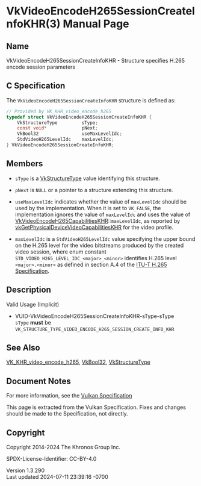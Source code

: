 # VkVideoEncodeH265SessionCreateInfoKHR(3) Manual Page

## Name

VkVideoEncodeH265SessionCreateInfoKHR - Structure specifies H.265 encode
session parameters



## <a href="#_c_specification" class="anchor"></a>C Specification

The `VkVideoEncodeH265SessionCreateInfoKHR` structure is defined as:

``` c
// Provided by VK_KHR_video_encode_h265
typedef struct VkVideoEncodeH265SessionCreateInfoKHR {
    VkStructureType         sType;
    const void*             pNext;
    VkBool32                useMaxLevelIdc;
    StdVideoH265LevelIdc    maxLevelIdc;
} VkVideoEncodeH265SessionCreateInfoKHR;
```

## <a href="#_members" class="anchor"></a>Members

- `sType` is a [VkStructureType](https://registry.khronos.org/vulkan/specs/1.3-extensions/man/html/VkStructureType.html) value identifying
  this structure.

- `pNext` is `NULL` or a pointer to a structure extending this
  structure.

- `useMaxLevelIdc` indicates whether the value of `maxLevelIdc` should
  be used by the implementation. When it is set to `VK_FALSE`, the
  implementation ignores the value of `maxLevelIdc` and uses the value
  of
  [VkVideoEncodeH265CapabilitiesKHR](https://registry.khronos.org/vulkan/specs/1.3-extensions/man/html/VkVideoEncodeH265CapabilitiesKHR.html)::`maxLevelIdc`,
  as reported by
  [vkGetPhysicalDeviceVideoCapabilitiesKHR](https://registry.khronos.org/vulkan/specs/1.3-extensions/man/html/vkGetPhysicalDeviceVideoCapabilitiesKHR.html)
  for the video profile.

- `maxLevelIdc` is a `StdVideoH265LevelIdc` value specifying the upper
  bound on the H.265 level for the video bitstreams produced by the
  created video session, where enum constant
  `STD_VIDEO_H265_LEVEL_IDC_<major>_<minor>` identifies H.265 level
  `<major>.<minor>` as defined in section A.4 of the <a
  href="https://registry.khronos.org/vulkan/specs/1.3-extensions/html/vkspec.html#itu-t-h265"
  target="_blank" rel="noopener">ITU-T H.265 Specification</a>.

## <a href="#_description" class="anchor"></a>Description

Valid Usage (Implicit)

- <a href="#VUID-VkVideoEncodeH265SessionCreateInfoKHR-sType-sType"
  id="VUID-VkVideoEncodeH265SessionCreateInfoKHR-sType-sType"></a>
  VUID-VkVideoEncodeH265SessionCreateInfoKHR-sType-sType  
  `sType` **must** be
  `VK_STRUCTURE_TYPE_VIDEO_ENCODE_H265_SESSION_CREATE_INFO_KHR`

## <a href="#_see_also" class="anchor"></a>See Also

[VK_KHR_video_encode_h265](https://registry.khronos.org/vulkan/specs/1.3-extensions/man/html/VK_KHR_video_encode_h265.html),
[VkBool32](https://registry.khronos.org/vulkan/specs/1.3-extensions/man/html/VkBool32.html), [VkStructureType](https://registry.khronos.org/vulkan/specs/1.3-extensions/man/html/VkStructureType.html)

## <a href="#_document_notes" class="anchor"></a>Document Notes

For more information, see the <a
href="https://registry.khronos.org/vulkan/specs/1.3-extensions/html/vkspec.html#VkVideoEncodeH265SessionCreateInfoKHR"
target="_blank" rel="noopener">Vulkan Specification</a>

This page is extracted from the Vulkan Specification. Fixes and changes
should be made to the Specification, not directly.

## <a href="#_copyright" class="anchor"></a>Copyright

Copyright 2014-2024 The Khronos Group Inc.

SPDX-License-Identifier: CC-BY-4.0

Version 1.3.290  
Last updated 2024-07-11 23:39:16 -0700
